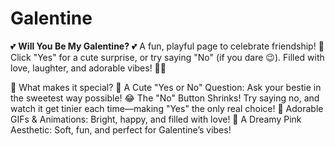 # Galentine
💕 **Will You Be My Galentine?** 💕    A fun, playful page to celebrate friendship! 💌 Click "Yes" for a cute surprise, or try saying "No" (if you dare 😉). Filled with love, laughter, and adorable vibes! 💖✨

💖 What makes it special?
💌 A Cute "Yes or No" Question: Ask your bestie in the sweetest way possible!
😂 The "No" Button Shrinks! Try saying no, and watch it get tinier each time—making "Yes" the only real choice!
💞 Adorable GIFs & Animations: Bright, happy, and filled with love!
🎀 A Dreamy Pink Aesthetic: Soft, fun, and perfect for Galentine’s vibes!
